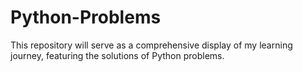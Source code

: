 # Python-Problems

This repository will serve as a comprehensive display of my learning journey, featuring the solutions of Python problems.

